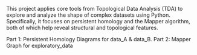 This project applies core tools from Topological Data Analysis (TDA) to explore
and analyze the shape of complex datasets using Python.
Specifically, it focuses on persistent homology and the Mapper algorithm,
both of which help reveal structural and topological features.

Part 1: Persistent Homology Diagrams for data_A & data_B.
Part 2: Mapper Graph for exploratory_data
